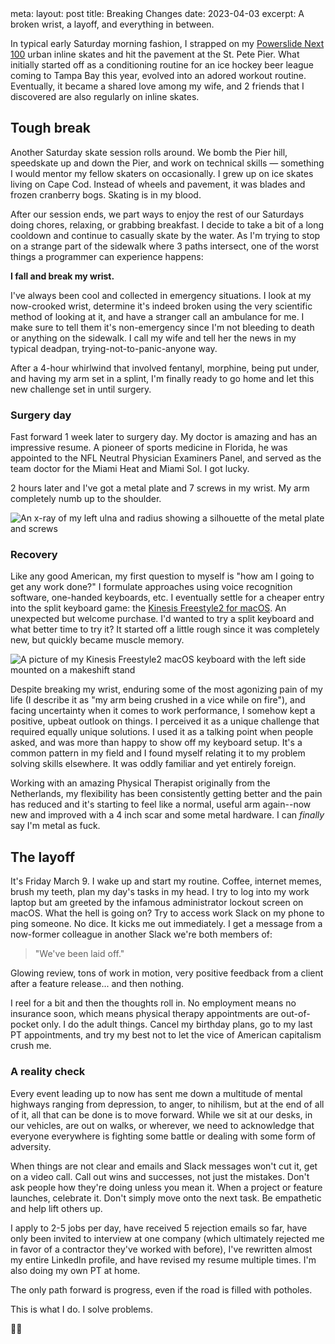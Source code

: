 <route lang="yaml">
meta:
  layout: post
  title: Breaking Changes
  date: 2023-04-03
  excerpt: A broken wrist, a layoff, and everything in between.
</route>

<journal-intro>
  <p>In typical early Saturday morning fashion, I strapped on my <a href="https://www.inlinewarehouse.com/Powerslide_Next_100/descpage-908367.html">Powerslide Next 100</a> urban inline skates and hit the pavement at the St. Pete Pier. What initially started off as a conditioning routine for an ice hockey beer league coming to Tampa Bay this year, evolved into an adored workout routine. Eventually, it became a shared love among my wife, and 2 friends that I discovered are also regularly on inline skates.</p>
</journal-intro>

## Tough break

Another Saturday skate session rolls around. We bomb the Pier hill, speedskate up and down the Pier, and work on technical skills &mdash; something I would mentor my fellow skaters on occasionally. I grew up on ice skates living on Cape Cod. Instead of wheels and pavement, it was blades and frozen cranberry bogs. Skating is in my blood.

After our session ends, we part ways to enjoy the rest of our Saturdays doing chores, relaxing, or grabbing breakfast. I decide to take a bit of a long cooldown and continue to casually skate by the water. As I'm trying to stop on a strange part of the sidewalk where 3 paths intersect, one of the worst things a programmer can experience happens: 

**I fall and break my wrist.**

I've always been cool and collected in emergency situations. I look at my now-crooked wrist, determine it's indeed broken using the very scientific method of looking at it, and have a stranger call an ambulance for me. I make sure to tell them it's non-emergency since I'm not bleeding to death or anything on the sidewalk. I call my wife and tell her the news in my typical deadpan, trying-not-to-panic-anyone way.

After a 4-hour whirlwind that involved fentanyl, morphine, being put under, and having my arm set in a splint, I'm finally ready to go home and let this new challenge set in until surgery.

### Surgery day

Fast forward 1 week later to surgery day. My doctor is amazing and has an impressive resume. A pioneer of sports medicine in Florida, he was appointed to the NFL Neutral Physician Examiners Panel, and served as the team doctor for the Miami Heat and Miami Sol. I got lucky.

2 hours later and I've got a metal plate and 7 screws in my wrist. My arm completely numb up to the shoulder.

<journal-image caption="A metal plate and approximately 7 screws.">
  <img src="/images/journal/wrist-xray.jpg" alt="An x-ray of my left ulna and radius showing a silhouette of the metal plate and screws" />
</journal-image>

### Recovery

Like any good American, my first question to myself is "how am I going to get any work done?" I formulate approaches using voice recognition software, one-handed keyboards, etc. I eventually settle for a cheaper entry into the split keyboard game: the [Kinesis Freestyle2 for macOS](https://kinesis-ergo.com/keyboards/freestyle2-keyboard/). An unexpected but welcome purchase. I'd wanted to try a split keyboard and what better time to try it? It started off a little rough since it was completely new, but quickly became muscle memory.

<journal-image caption="Kinesis Freestyle2 with the left side propped up on a tablet stand.">
  <img src="/images/journal/kinesis-freestyle2-mac.jpg" alt="A picture of my Kinesis Freestyle2 macOS keyboard with the left side mounted on a makeshift stand" />
</journal-image>

Despite breaking my wrist, enduring some of the most agonizing pain of my life (I describe it as "my arm being crushed in a vice while on fire"), and facing uncertainty when it comes to work performance, I somehow kept a positive, upbeat outlook on things. I perceived it as a unique challenge that required equally unique solutions. I used it as a talking point when people asked, and was more than happy to show off my keyboard setup. It's a common pattern in my field and I found myself relating it to my problem solving skills elsewhere. It was oddly familiar and yet entirely foreign.

Working with an amazing Physical Therapist originally from the Netherlands, my flexibility has been consistently getting better and the pain has reduced and it's starting to feel like a normal, useful arm again--now new and improved with a 4 inch scar and some metal hardware. I can _finally_ say I'm metal as fuck.

## The layoff

It's Friday March 9. I wake up and start my routine. Coffee, internet memes, brush my teeth, plan my day's tasks in my head. I try to log into my work laptop but am greeted by the infamous administrator lockout screen on macOS. What the hell is going on? Try to access work Slack on my phone to ping someone. No dice. It kicks me out immediately. I get a message from a now-former colleague in another Slack we're both members of:

> "We've been laid off."

Glowing review, tons of work in motion, very positive feedback from a client after a feature release... and then nothing.

I reel for a bit and then the thoughts roll in. No employment means no insurance soon, which means physical therapy appointments are out-of-pocket only. I do the adult things. Cancel my birthday plans, go to my last PT appointments, and try my best not to let the vice of American capitalism crush me.

### A reality check

Every event leading up to now has sent me down a multitude of mental highways ranging from depression, to anger, to nihilism, but at the end of all of it, all that can be done is to move forward. While we sit at our desks, in our vehicles, are out on walks, or wherever, we need to acknowledge that everyone everywhere is fighting some battle or dealing with some form of adversity. 

When things are not clear and emails and Slack messages won't cut it, get on a video call. Call out wins and successes, not just the mistakes. Don't ask people how they're doing unless you mean it. When a project or feature launches, celebrate it. Don't simply move onto the next task. Be empathetic and help lift others up.

I apply to 2-5 jobs per day, have received 5 rejection emails so far, have only been invited to interview at one company (which ultimately rejected me in favor of a contractor they've worked with before), I've rewritten almost my entire LinkedIn profile, and have revised my resume multiple times. I'm also doing my own PT at home.

The only path forward is progress, even if the road is filled with potholes.

This is what I do. I solve problems.

<p class="text-center">✌🏻</p>